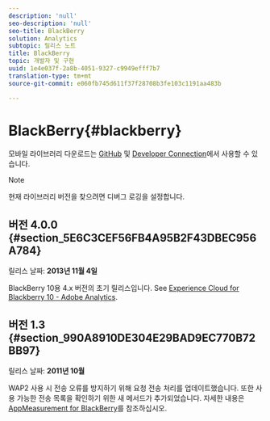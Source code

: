 ```yaml
---
description: 'null'
seo-description: 'null'
seo-title: BlackBerry
solution: Analytics
subtopic: 릴리스 노트
title: BlackBerry
topic: 개발자 및 구현
uuid: 1e4e037f-2a8b-4051-9327-c9949efff7b7
translation-type: tm+mt
source-git-commit: e060fb745d611f37f28708b3fe103c1191aa483b

---
```



# BlackBerry{#blackberry}

모바일 라이브러리 다운로드는 [GitHub](https://github.com/Adobe-Marketing-Cloud/mobile-services) 및 [Developer Connection](https://marketing.adobe.com/developer/gallery/marketing-cloud-for-blackberry-10-adobe-analytics)에서 사용할 수 있습니다.

>[!NOTE]
>
>현재 라이브러리 버전을 찾으려면 디버그 로깅을 설정합니다.

## 버전 4.0.0 {#section_5E6C3CEF56FB4A95B2F43DBEC956A784}

릴리스 날짜: **2013년 11월 4일**

BlackBerry 10용 4.x 버전의 초기 릴리스입니다. See [Experience Cloud for Blackberry 10 - Adobe Analytics](https://marketing.adobe.com/developer/gallery/marketing-cloud-for-blackberry-10-adobe-analytics).

## 버전 1.3 {#section_990A8910DE304E29BAD9EC770B72BB97}

릴리스 날짜: **2011년 10월**

WAP2 사용 시 전송 오류를 방지하기 위해 요청 전송 처리를 업데이트했습니다. 또한 사용 가능한 전송 목록을 확인하기 위한 새 메서드가 추가되었습니다. 자세한 내용은 [AppMeasurement for BlackBerry](https://marketing.adobe.com/resources/help/en_US/sc/appmeasurement/blackberry/oms_sc_appmeasure_blackberry.pdf)를 참조하십시오.
